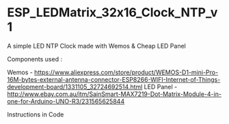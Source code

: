 # ESP_LEDMatrix_32x16_Clock_NTP_v1
A simple LED NTP Clock made with Wemos &amp; Cheap LED Panel

Components used :

Wemos - https://www.aliexpress.com/store/product/WEMOS-D1-mini-Pro-16M-bytes-external-antenna-connector-ESP8266-WIFI-Internet-of-Things-development-board/1331105_32724692514.html
LED Panel - http://www.ebay.com.au/itm/SainSmart-MAX7219-Dot-Matrix-Module-4-in-one-for-Arduino-UNO-R3/231565625844

Instructions in Code
